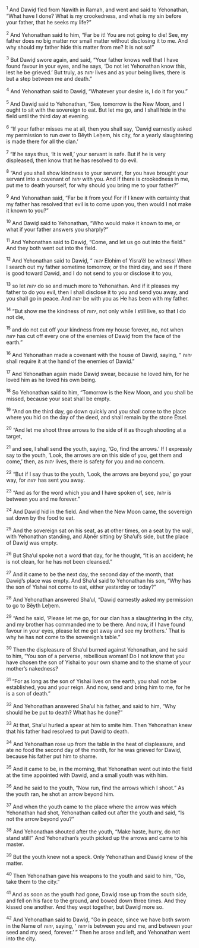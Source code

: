 <sup>1</sup> And Dawiḏ fled from Nawith in Ramah, and went and said to Yehonathan, “What have I done? What is my crookedness, and what is my sin before your father, that he seeks my life?”

<sup>2</sup> And Yehonathan said to him, “Far be it! You are not going to die! See, my father does no big matter nor small matter without disclosing it to me. And why should my father hide this matter from me? It is not so!”

<sup>3</sup> But Dawiḏ swore again, and said, “Your father knows well that I have found favour in your eyes, and he says, ‘Do not let Yehonathan know this, lest he be grieved.’ But truly, as יהוה lives and as your being lives, there is but a step between me and death.”

<sup>4</sup> And Yehonathan said to Dawiḏ, “Whatever your desire is, I do it for you.”

<sup>5</sup> And Dawiḏ said to Yehonathan, “See, tomorrow is the New Moon, and I ought to sit with the sovereign to eat. But let me go, and I shall hide in the field until the third day at evening.

<sup>6</sup> “If your father misses me at all, then you shall say, ‘Dawiḏ earnestly asked my permission to run over to Bĕyth Leḥem, his city, for a yearly slaughtering is made there for all the clan.’

<sup>7</sup> “If he says thus, ‘It is well,’ your servant is safe. But if he is very displeased, then know that he has resolved to do evil.

<sup>8</sup> “And you shall show kindness to your servant, for you have brought your servant into a covenant of יהוה with you. And if there is crookedness in me, put me to death yourself, for why should you bring me to your father?”

<sup>9</sup> And Yehonathan said, “Far be it from you! For if I knew with certainty that my father has resolved that evil is to come upon you, then would I not make it known to you?”

<sup>10</sup> And Dawiḏ said to Yehonathan, “Who would make it known to me, or what if your father answers you sharply?”

<sup>11</sup> And Yehonathan said to Dawiḏ, “Come, and let us go out into the field.” And they both went out into the field.

<sup>12</sup> And Yehonathan said to Dawiḏ, “ יהוה Elohim of Yisra’ĕl be witness! When I search out my father sometime tomorrow, or the third day, and see if there is good toward Dawiḏ, and I do not send to you or disclose it to you,

<sup>13</sup> so let יהוה do so and much more to Yehonathan. And if it pleases my father to do you evil, then I shall disclose it to you and send you away, and you shall go in peace. And יהוה be with you as He has been with my father.

<sup>14</sup> “But show me the kindness of יהוה, not only while I still live, so that I do not die,

<sup>15</sup> and do not cut off your kindness from my house forever, no, not when יהוה has cut off every one of the enemies of Dawiḏ from the face of the earth.”

<sup>16</sup> And Yehonathan made a covenant with the house of Dawiḏ, saying, “ יהוה shall require it at the hand of the enemies of Dawiḏ.”

<sup>17</sup> And Yehonathan again made Dawiḏ swear, because he loved him, for he loved him as he loved his own being.

<sup>18</sup> So Yehonathan said to him, “Tomorrow is the New Moon, and you shall be missed, because your seat shall be empty.

<sup>19</sup> “And on the third day, go down quickly and you shall come to the place where you hid on the day of the deed, and shall remain by the stone Ĕtsel.

<sup>20</sup> “And let me shoot three arrows to the side of it as though shooting at a target,

<sup>21</sup> and see, I shall send the youth, saying, ‘Go, find the arrows.’ If I expressly say to the youth, ‘Look, the arrows are on this side of you, get them and come,’ then, as יהוה lives, there is safety for you and no concern.

<sup>22</sup> “But if I say thus to the youth, ‘Look, the arrows are beyond you,’ go your way, for יהוה has sent you away.

<sup>23</sup> “And as for the word which you and I have spoken of, see, יהוה is between you and me forever.”

<sup>24</sup> And Dawiḏ hid in the field. And when the New Moon came, the sovereign sat down by the food to eat.

<sup>25</sup> And the sovereign sat on his seat, as at other times, on a seat by the wall, with Yehonathan standing, and Aḇnĕr sitting by Sha’ul’s side, but the place of Dawiḏ was empty.

<sup>26</sup> But Sha’ul spoke not a word that day, for he thought, “It is an accident; he is not clean, for he has not been cleansed.”

<sup>27</sup> And it came to be the next day, the second day of the month, that Dawiḏ’s place was empty. And Sha’ul said to Yehonathan his son, “Why has the son of Yishai not come to eat, either yesterday or today?”

<sup>28</sup> And Yehonathan answered Sha’ul, “Dawiḏ earnestly asked my permission to go to Bĕyth Leḥem.

<sup>29</sup> “And he said, ‘Please let me go, for our clan has a slaughtering in the city, and my brother has commanded me to be there. And now, if I have found favour in your eyes, please let me get away and see my brothers.’ That is why he has not come to the sovereign’s table.”

<sup>30</sup> Then the displeasure of Sha’ul burned against Yehonathan, and he said to him, “You son of a perverse, rebellious woman! Do I not know that you have chosen the son of Yishai to your own shame and to the shame of your mother’s nakedness?

<sup>31</sup> “For as long as the son of Yishai lives on the earth, you shall not be established, you and your reign. And now, send and bring him to me, for he is a son of death.”

<sup>32</sup> And Yehonathan answered Sha’ul his father, and said to him, “Why should he be put to death? What has he done?”

<sup>33</sup> At that, Sha’ul hurled a spear at him to smite him. Then Yehonathan knew that his father had resolved to put Dawiḏ to death.

<sup>34</sup> And Yehonathan rose up from the table in the heat of displeasure, and ate no food the second day of the month, for he was grieved for Dawiḏ, because his father put him to shame.

<sup>35</sup> And it came to be, in the morning, that Yehonathan went out into the field at the time appointed with Dawiḏ, and a small youth was with him.

<sup>36</sup> And he said to the youth, “Now run, find the arrows which I shoot.” As the youth ran, he shot an arrow beyond him.

<sup>37</sup> And when the youth came to the place where the arrow was which Yehonathan had shot, Yehonathan called out after the youth and said, “Is not the arrow beyond you?”

<sup>38</sup> And Yehonathan shouted after the youth, “Make haste, hurry, do not stand still!” And Yehonathan’s youth picked up the arrows and came to his master.

<sup>39</sup> But the youth knew not a speck. Only Yehonathan and Dawiḏ knew of the matter.

<sup>40</sup> Then Yehonathan gave his weapons to the youth and said to him, “Go, take them to the city.”

<sup>41</sup> And as soon as the youth had gone, Dawiḏ rose up from the south side, and fell on his face to the ground, and bowed down three times. And they kissed one another. And they wept together, but Dawiḏ more so.

<sup>42</sup> And Yehonathan said to Dawiḏ, “Go in peace, since we have both sworn in the Name of יהוה, saying, ‘ יהוה is between you and me, and between your seed and my seed, forever.’ ” Then he arose and left, and Yehonathan went into the city.

